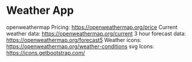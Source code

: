 # Weather App

<!-- The resources that I am using to build this app -->

openweathermap Pricing: https://openweathermap.org/price
Current weather data: https://openweathermap.org/current
3 hour forecast data: https://openweathermap.org/forecast5
Weather icons: https://openweathermap.org/weather-conditions
svg Icons: https://icons.getbootstrap.com/
